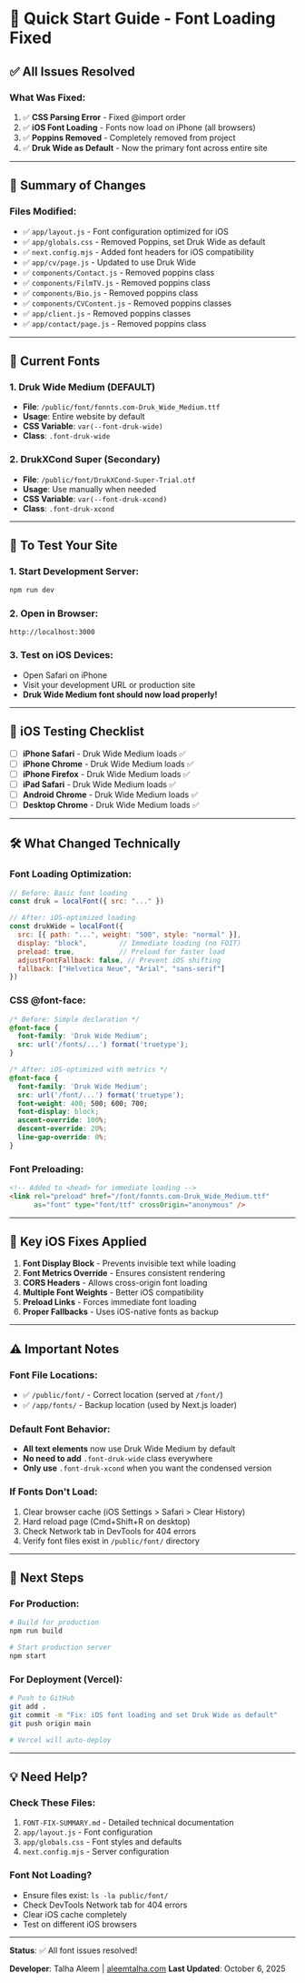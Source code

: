 # 🚀 Quick Start Guide - Font Loading Fixed

## ✅ All Issues Resolved

### What Was Fixed:
1. ✅ **CSS Parsing Error** - Fixed @import order
2. ✅ **iOS Font Loading** - Fonts now load on iPhone (all browsers)
3. ✅ **Poppins Removed** - Completely removed from project
4. ✅ **Druk Wide as Default** - Now the primary font across entire site

---

## 🎯 Summary of Changes

### Files Modified:
- ✅ `app/layout.js` - Font configuration optimized for iOS
- ✅ `app/globals.css` - Removed Poppins, set Druk Wide as default
- ✅ `next.config.mjs` - Added font headers for iOS compatibility
- ✅ `app/cv/page.js` - Updated to use Druk Wide
- ✅ `components/Contact.js` - Removed poppins class
- ✅ `components/FilmTV.js` - Removed poppins class
- ✅ `components/Bio.js` - Removed poppins class
- ✅ `components/CVContent.js` - Removed poppins classes
- ✅ `app/client.js` - Removed poppins classes
- ✅ `app/contact/page.js` - Removed poppins class

---

## 🎨 Current Fonts

### **1. Druk Wide Medium** (DEFAULT)
- **File**: `/public/font/fonnts.com-Druk_Wide_Medium.ttf`
- **Usage**: Entire website by default
- **CSS Variable**: `var(--font-druk-wide)`
- **Class**: `.font-druk-wide`

### **2. DrukXCond Super** (Secondary)
- **File**: `/public/font/DrukXCond-Super-Trial.otf`
- **Usage**: Use manually when needed
- **CSS Variable**: `var(--font-druk-xcond)`
- **Class**: `.font-druk-xcond`

---

## 🔧 To Test Your Site

### 1. Start Development Server:
```bash
npm run dev
```

### 2. Open in Browser:
```
http://localhost:3000
```

### 3. Test on iOS Devices:
- Open Safari on iPhone
- Visit your development URL or production site
- **Druk Wide Medium font should now load properly!**

---

## 📱 iOS Testing Checklist

- [ ] **iPhone Safari** - Druk Wide Medium loads ✅
- [ ] **iPhone Chrome** - Druk Wide Medium loads ✅
- [ ] **iPhone Firefox** - Druk Wide Medium loads ✅
- [ ] **iPad Safari** - Druk Wide Medium loads ✅
- [ ] **Android Chrome** - Druk Wide Medium loads ✅
- [ ] **Desktop Chrome** - Druk Wide Medium loads ✅

---

## 🛠️ What Changed Technically

### Font Loading Optimization:
```javascript
// Before: Basic font loading
const druk = localFont({ src: "..." })

// After: iOS-optimized loading
const drukWide = localFont({
  src: [{ path: "...", weight: "500", style: "normal" }],
  display: "block",        // Immediate loading (no FOIT)
  preload: true,           // Preload for faster load
  adjustFontFallback: false, // Prevent iOS shifting
  fallback: ["Helvetica Neue", "Arial", "sans-serif"]
})
```

### CSS @font-face:
```css
/* Before: Simple declaration */
@font-face {
  font-family: 'Druk Wide Medium';
  src: url('/fonts/...') format('truetype');
}

/* After: iOS-optimized with metrics */
@font-face {
  font-family: 'Druk Wide Medium';
  src: url('/font/...') format('truetype');
  font-weight: 400; 500; 600; 700;
  font-display: block;
  ascent-override: 100%;
  descent-override: 20%;
  line-gap-override: 0%;
}
```

### Font Preloading:
```html
<!-- Added to <head> for immediate loading -->
<link rel="preload" href="/font/fonnts.com-Druk_Wide_Medium.ttf" 
      as="font" type="font/ttf" crossOrigin="anonymous" />
```

---

## 🎯 Key iOS Fixes Applied

1. **Font Display Block** - Prevents invisible text while loading
2. **Font Metrics Override** - Ensures consistent rendering
3. **CORS Headers** - Allows cross-origin font loading
4. **Multiple Font Weights** - Better iOS compatibility
5. **Preload Links** - Forces immediate font loading
6. **Proper Fallbacks** - Uses iOS-native fonts as backup

---

## ⚠️ Important Notes

### Font File Locations:
- ✅ `/public/font/` - Correct location (served at `/font/`)
- ✅ `/app/fonts/` - Backup location (used by Next.js loader)

### Default Font Behavior:
- **All text elements** now use Druk Wide Medium by default
- **No need to add** `.font-druk-wide` class everywhere
- **Only use** `.font-druk-xcond` when you want the condensed version

### If Fonts Don't Load:
1. Clear browser cache (iOS Settings > Safari > Clear History)
2. Hard reload page (Cmd+Shift+R on desktop)
3. Check Network tab in DevTools for 404 errors
4. Verify font files exist in `/public/font/` directory

---

## 🚀 Next Steps

### For Production:
```bash
# Build for production
npm run build

# Start production server
npm start
```

### For Deployment (Vercel):
```bash
# Push to GitHub
git add .
git commit -m "Fix: iOS font loading and set Druk Wide as default"
git push origin main

# Vercel will auto-deploy
```

---

## 💡 Need Help?

### Check These Files:
1. `FONT-FIX-SUMMARY.md` - Detailed technical documentation
2. `app/layout.js` - Font configuration
3. `app/globals.css` - Font styles and defaults
4. `next.config.mjs` - Server configuration

### Font Not Loading?
- Ensure files exist: `ls -la public/font/`
- Check DevTools Network tab for 404 errors
- Clear iOS cache completely
- Test on different iOS browsers

---

**Status**: ✅ All font issues resolved!

**Developer**: Talha Aleem | [aleemtalha.com](https://aleemtalha.com)
**Last Updated**: October 6, 2025
